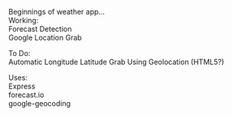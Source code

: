 Beginnings of weather app...
<br>
Working:
<br>Forecast Detection
<br>Google Location Grab


To Do:
<br>
Automatic Longitude Latitude Grab Using Geolocation (HTML5?)
<br>

Uses:
<br>Express
<br>forecast.io
<br>google-geocoding
